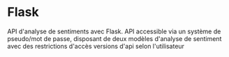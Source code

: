 # Flask
API d'analyse de sentiments avec Flask. API accessible via un système de pseudo/mot de passe, disposant de deux modèles d'analyse de sentiment avec des restrictions d'accès versions d'api selon l'utilisateur
